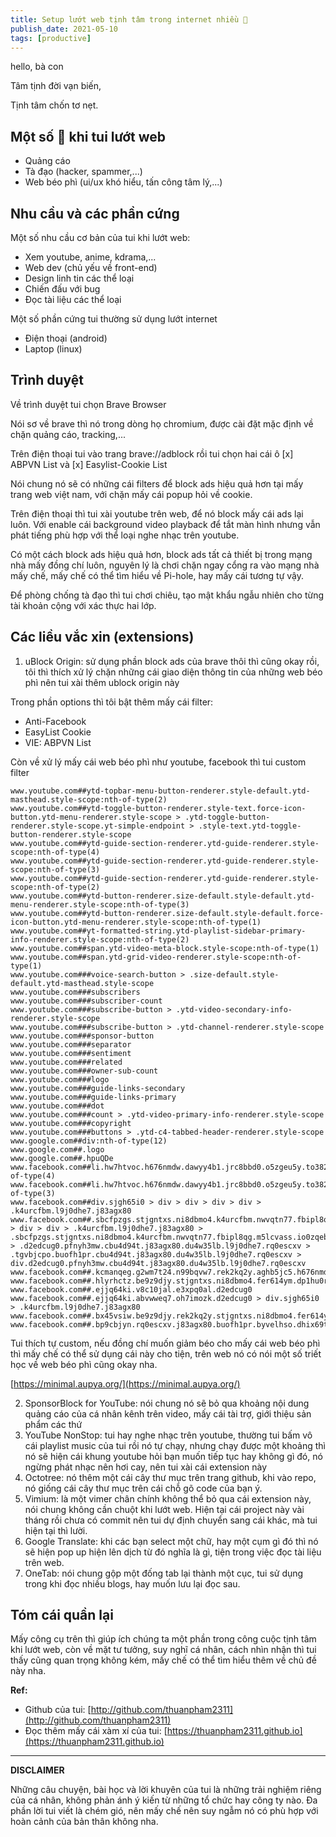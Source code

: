 ```yaml
---
title: Setup lướt web tịnh tâm trong internet nhiều 💩
publish_date: 2021-05-10
tags: [productive]
---
```


hello, bà con

Tâm tịnh đời vạn biến,

Tịnh tâm chốn tơ nẹt.

## Một số 💩 khi tui lướt web

- Quảng cáo
- Tà đạo (hacker, spammer,...)
- Web béo phì (ui/ux khó hiểu, tấn công tâm lý,...)

## Nhu cầu và các phần cứng

Một số nhu cầu cơ bản của tui khi lướt web:

- Xem youtube, anime, kdrama,...
- Web dev (chủ yếu về front-end)
- Design linh tin các thể loại
- Chiến đấu với bug
- Đọc tài liệu các thể loại

Một số phần cứng tui thường sử dụng lướt internet

- Điện thoại (android)
- Laptop (linux)

## Trình duyệt

Về trình duyệt tui chọn Brave Browser

Nói sơ về brave thì nó trong dòng họ chromium, được cài đặt mặc định về chặn
quảng cáo, tracking,...

Trên điện thoại tui vào trang brave://adblock rồi tui chọn hai cái ô [x] ABPVN
List và [x] Easylist-Cookie List

Nói chung nó sẽ có những cái filters để block ads hiệu quả hơn tại mấy trang web
việt nam, với chặn mấy cái popup hỏi về cookie.

Trên điện thoại thì tui xài youtube trên web, để nó block mấy cái ads lại luôn.
Với enable cái background video playback để tắt màn hình nhưng vẫn phát tiếng
phù hợp với thể loại nghe nhạc trên youtube.

Có một cách block ads hiệu quả hơn, block ads tất cả thiết bị trong mạng nhà mấy
đồng chí luôn, nguyên lý là chơi chặn ngay cổng ra vào mạng nhà mấy chế, mấy chế
có thể tìm hiểu về Pi-hole, hay mấy cái tương tự vậy.

Để phòng chống tà đạo thì tui chơi chiêu, tạo mật khẩu ngẫu nhiên cho từng tài
khoản cộng với xác thực hai lớp.

## Các liều vắc xin (extensions)

1. uBlock Origin: sử dụng phần block ads của brave thôi thì cũng okay rồi, tôi
   thì thích xử lý chặn những cái giao diện thông tin của những web béo phì nên
   tui xài thêm ublock origin này

Trong phần options thì tôi bật thêm mấy cái filter:

- Anti-Facebook
- EasyList Cookie
- VIE: ABPVN List

Còn về xử lý mấy cái web béo phì như youtube, facebook thì tui custom filter

```
www.youtube.com##ytd-topbar-menu-button-renderer.style-default.ytd-masthead.style-scope:nth-of-type(2)
www.youtube.com##ytd-toggle-button-renderer.style-text.force-icon-button.ytd-menu-renderer.style-scope > .ytd-toggle-button-renderer.style-scope.yt-simple-endpoint > .style-text.ytd-toggle-button-renderer.style-scope
www.youtube.com##ytd-guide-section-renderer.ytd-guide-renderer.style-scope:nth-of-type(4)
www.youtube.com##ytd-guide-section-renderer.ytd-guide-renderer.style-scope:nth-of-type(3)
www.youtube.com##ytd-guide-section-renderer.ytd-guide-renderer.style-scope:nth-of-type(2)
www.youtube.com##ytd-button-renderer.size-default.style-default.ytd-menu-renderer.style-scope:nth-of-type(3)
www.youtube.com##ytd-button-renderer.size-default.style-default.force-icon-button.ytd-menu-renderer.style-scope:nth-of-type(1)
www.youtube.com##yt-formatted-string.ytd-playlist-sidebar-primary-info-renderer.style-scope:nth-of-type(2)
www.youtube.com##span.ytd-video-meta-block.style-scope:nth-of-type(1)
www.youtube.com##span.ytd-grid-video-renderer.style-scope:nth-of-type(1)
www.youtube.com###voice-search-button > .size-default.style-default.ytd-masthead.style-scope
www.youtube.com###subscribers
www.youtube.com###subscriber-count
www.youtube.com###subscribe-button > .ytd-video-secondary-info-renderer.style-scope
www.youtube.com###subscribe-button > .ytd-channel-renderer.style-scope
www.youtube.com###sponsor-button
www.youtube.com###separator
www.youtube.com###sentiment
www.youtube.com###related
www.youtube.com###owner-sub-count
www.youtube.com###logo
www.youtube.com###guide-links-secondary
www.youtube.com###guide-links-primary
www.youtube.com###dot
www.youtube.com###count > .ytd-video-primary-info-renderer.style-scope
www.youtube.com###copyright
www.youtube.com###buttons > .ytd-c4-tabbed-header-renderer.style-scope
www.google.com##div:nth-of-type(12)
www.google.com##.logo
www.google.com##.hpuQDe
www.facebook.com##li.hw7htvoc.h676nmdw.dawyy4b1.jrc8bbd0.o5zgeu5y.to382e16.buofh1pr:nth-of-type(4)
www.facebook.com##li.hw7htvoc.h676nmdw.dawyy4b1.jrc8bbd0.o5zgeu5y.to382e16.buofh1pr:nth-of-type(3)
www.facebook.com##div.sjgh65i0 > div > div > div > div > .k4urcfbm.l9j0dhe7.j83agx80
www.facebook.com##.sbcfpzgs.stjgntxs.ni8dbmo4.k4urcfbm.nwvqtn77.fbipl8qg.m5lcvass.io0zqebd.hybvsw6c.du4w35lb.l9j0dhe7.rq0escxv > div > div > .k4urcfbm.l9j0dhe7.j83agx80 > .sbcfpzgs.stjgntxs.ni8dbmo4.k4urcfbm.nwvqtn77.fbipl8qg.m5lcvass.io0zqebd.hybvsw6c.du4w35lb.l9j0dhe7.rq0escxv > .d2edcug0.pfnyh3mw.cbu4d94t.j83agx80.du4w35lb.l9j0dhe7.rq0escxv > .tgvbjcpo.buofh1pr.cbu4d94t.j83agx80.du4w35lb.l9j0dhe7.rq0escxv > div.d2edcug0.pfnyh3mw.cbu4d94t.j83agx80.du4w35lb.l9j0dhe7.rq0escxv
www.facebook.com##.kcmanqeg.g2wm7t24.n99bqvw7.rek2kq2y.aghb5jc5.h676nmdw.bi6gxh9e.oi9244e8.aov4n071.g5gj957u.buofh1pr.o387gat7.hpfvmrgz.qmfd67dx.du4w35lb.l9j0dhe7.rq0escxv
www.facebook.com##.hlyrhctz.be9z9djy.stjgntxs.ni8dbmo4.fer614ym.dp1hu0rb.rirtxc74.pad24vr5.qbu88020.o387gat7.du4w35lb.lpgh02oy.rq0escxv
www.facebook.com##.ejjq64ki.v8c10jal.e3xpq0al.d2edcug0
www.facebook.com##.ejjq64ki.abvwweq7.oh7imozk.d2edcug0 > div.sjgh65i0 > .k4urcfbm.l9j0dhe7.j83agx80
www.facebook.com##.bx45vsiw.be9z9djy.rek2kq2y.stjgntxs.ni8dbmo4.fer614ym.dp1hu0rb.rirtxc74.pad24vr5.qbu88020.o387gat7.du4w35lb.lpgh02oy.rq0escxv
www.facebook.com##.bp9cbjyn.rq0escxv.j83agx80.buofh1pr.byvelhso.dhix69tm.poy2od1o.j9ispegn.kr520xx4.ehxjyohh
```

Tui thích tự custom, nếu đồng chí muốn giảm béo cho mấy cái web béo phì thì mấy
chế có thể sử dụng cái này cho tiện, trên web nó có nói một số triết học về web
béo phì cũng okay nha.

[https://minimal.aupya.org/](https://minimal.aupya.org/)

2. SponsorBlock for YouTube: nói chung nó sẽ bỏ qua khoảng nội dung quảng cáo
   của cá nhân kênh trên video, mấy cái tài trợ, giới thiệu sản phẩm các thứ
3. YouTube NonStop: tui hay nghe nhạc trên youtube, thường tui bấm vô cái
   playlist music của tui rồi nó tự chạy, nhưng chạy được một khoảng thì nó sẽ
   hiện cái khung youtube hỏi bạn muốn tiếp tục hay không gì đó, nó ngừng phát
   nhạc nên hơi cay, nên tui xài cái extension này
4. Octotree: nó thêm một cái cây thư mục trên trang github, khi vào repo, nó
   giống cái cây thư mục trên cái chỗ gõ code của bạn ý.
5. Vimium: là một vimer chân chính không thể bỏ qua cái extension này, nói chung
   không cần chuột khi lướt web. Hiện tại cái project này vài tháng rồi chưa có
   commit nên tui dự định chuyển sang cái khác, mà tui hiện tại thì lười.
6. Google Translate: khi các bạn select một chữ, hay một cụm gì đó thì nó sẽ
   hiện pop up hiện lên dịch từ đó nghĩa là gì, tiện trong việc đọc tài liệu
   trên web.
7. OneTab: nói chung gộp một đống tab lại thành một cục, tui sử dụng trong khi
   đọc nhiều blogs, hay muốn lưu lại đọc sau.

## Tóm cái quần lại

Mấy công cụ trên thì giúp ích chúng ta một phần trong công cuộc tịnh tâm khi
lướt web, còn về mặt tư tưởng, suy nghĩ cá nhân, cách nhìn nhận thì tui thấy
cũng quan trọng không kém, mấy chế có thể tìm hiểu thêm về chủ đề này nha.

**Ref:**

- Github của tui:
  [http://github.com/thuanpham2311](http://github.com/thuanpham2311)
- Đọc thêm mấy cái xàm xí của tui:
  [https://thuanpham2311.github.io](https://thuanpham2311.github.io)

---

**DISCLAIMER**

Những câu chuyện, bài học và lời khuyên của tui là những trải nghiệm riêng của
cá nhân, không phản ánh ý kiến từ những tổ chức hay công ty nào. Đa phần lời tui
viết là chém gió, nên mấy chế nên suy ngẫm nó có phù hợp với hoàn cảnh của bản
thân không nha.

